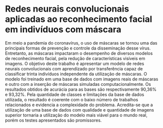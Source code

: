 # Redes neurais convolucionais aplicadas ao reconhecimento facial em indivíduos com máscara

Em meio a pandemia do coronavírus, o uso de máscaras se tornou uma das principais formas de prevenção e controle da disseminação desse vírus. Entretanto, as máscaras impactaram o desempenho de diversos modelos de reconhecimento facial, pela redução de características visíveis em imagens. O objetivo deste trabalho é apresentar um modelo de redes neurais convolucionais com aprendizado por transferência capaz de classificar trinta indivíduos independente da utilização de máscaras. O modelo foi treinado em uma base de dados com imagens reais de máscaras e outro com a inserção de máscaras simuladas computacionalmente. Os resultados obtidos de acurácia para as bases são respectivamente 90,36\% e 93,32\%. Pela quantidade de classes e limitações da base de dados utilizada, o resultado é coerente com o baixo número de trabalhos relacionados e evidencia a complexidade do problema. Acredita-se que a utilização de uma base de dados com qualidade e quantidade de imagens superior tornaria a utilização do modelo mais viável para o mundo real, porém os testes apresentados são promissores.
